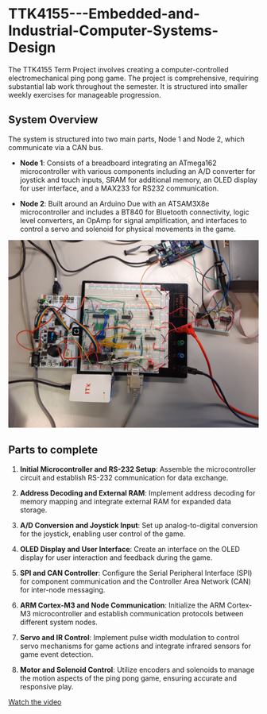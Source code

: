 # TTK4155---Embedded-and-Industrial-Computer-Systems-Design
The TTK4155 Term Project involves creating a computer-controlled electromechanical ping pong game. The project is comprehensive, requiring substantial lab work throughout the semester. It is structured into smaller weekly exercises for manageable progression.

## System Overview
The system is structured into two main parts, Node 1 and Node 2, which communicate via a CAN bus.

- **Node 1**: Consists of a breadboard integrating an ATmega162 microcontroller with various components including an A/D converter for joystick and touch inputs, SRAM for additional memory, an OLED display for user interface, and a MAX233 for RS232 communication.

- **Node 2**: Built around an Arduino Due with an ATSAM3X8e microcontroller and includes a BT840 for Bluetooth connectivity, logic level converters, an OpAmp for signal amplification, and interfaces to control a servo and solenoid for physical movements in the game.

![alt text](https://github.com/jecan95/TTK4155---Embedded-and-Industrial-Computer-Systems-Design/blob/main/Images/20231115_144630.jpg)

## Parts to complete

1. **Initial Microcontroller and RS-232 Setup**: Assemble the microcontroller circuit and establish RS-232 communication for data exchange.

2. **Address Decoding and External RAM**: Implement address decoding for memory mapping and integrate external RAM for expanded data storage.

3. **A/D Conversion and Joystick Input**: Set up analog-to-digital conversion for the joystick, enabling user control of the game.

4. **OLED Display and User Interface**: Create an interface on the OLED display for user interaction and feedback during the game.

5. **SPI and CAN Controller**: Configure the Serial Peripheral Interface (SPI) for component communication and the Controller Area Network (CAN) for inter-node messaging.

6. **ARM Cortex-M3 and Node Communication**: Initialize the ARM Cortex-M3 microcontroller and establish communication protocols between different system nodes.

7. **Servo and IR Control**: Implement pulse width modulation to control servo mechanisms for game actions and integrate infrared sensors for game event detection.

8. **Motor and Solenoid Control**: Utilize encoders and solenoids to manage the motion aspects of the ping pong game, ensuring accurate and responsive play.

[Watch the video](https://www.youtube.com/watch?v=b1AdgdpmUUQ)




